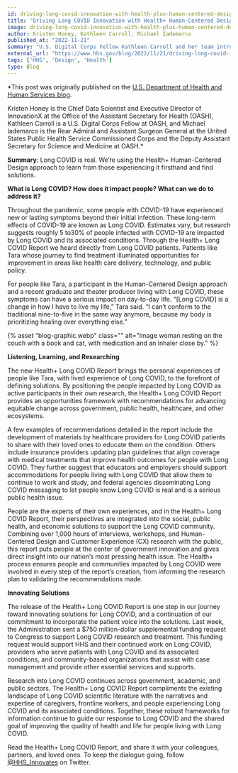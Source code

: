 ```yaml
---
id: driving-long-covid-innovation-with-health-plus-human-centered-design
title: 'Driving Long COVID Innovation with Health+ Human-Centered Design'
image: driving-long-covid-innovation-with-health-plus-human-centered-design.png
author: Kristen Honey, Kathleen Carroll, Michael Iademarco
published_at: "2022-11-21"
summary: "U.S. Digital Corps Fellow Kathleen Carroll and her team introduce the Health+ Long COVID Report, which  centers the voices of people living with Long COVID and was written with over 1,000 hours of interviews, workshops, and research. The report provides an opportunities framework and recommendations for advancing equitable change."
external_url: "https://www.hhs.gov/blog/2022/11/21/driving-long-covid-innovation-with-health-plus-human-centered-design.html"
tags: ['HHS', 'Design', 'Health']
type: Blog
---
```

*This post was originally published on the [U.S. Department of Health and Human Services blog](https://www.hhs.gov/blog/2022/11/21/driving-long-covid-innovation-with-health-plus-human-centered-design.html).  

Kristen Honey is the Chief Data Scientist and Executive Director of InnovationX at the Office of the Assistant Secretary for Health (OASH), Kathleen Carroll is a U.S. Digital Corps Fellow at OASH, and Michael Iademarco is the Rear Admiral and Assistant Surgeon General at the United States Public Health Service Commissioned Corps and the Deputy Assistant Secretary for Science and Medicine at OASH.*

**Summary**: Long COVID is real. We’re using the Health+ Human-Centered Design approach to learn from those experiencing it firsthand and find solutions.

**What is Long COVID? How does it impact people? What can we do to address it?**

Throughout the pandemic, some people with COVID-19 have experienced new or lasting symptoms beyond their initial infection. These long-term effects of COVID-19 are known as Long COVID. Estimates vary, but research suggests roughly 5 to30% of people infected with COVID-19 are impacted by Long COVID and its associated conditions. Through the Health+ Long COVID Report we heard directly from Long COVID patients. Patients like Tara whose journey to find treatment illuminated opportunities for improvement in areas like health care delivery, technology, and public policy.

For people like Tara, a participant in the Human-Centered Design approach and a recent graduate and theater producer living with Long COVID, these symptoms can have a serious impact on day-to-day life.  “[Long COVID] is a change in how I have to live my life,” Tara said. “I can’t conform to the traditional nine-to-five in the same way anymore, because my body is prioritizing healing over everything else.”

<div>
  {% asset "blog-graphic.webp" class="" alt="Image woman resting on the couch with a book and cat, with medication and an inhaler close by." %}
</div>

**Listening, Learning, and Researching**

The new Health+ Long COVID Report brings the personal experiences of people like Tara, with lived experience of Long COVID, to the forefront of defining solutions. By positioning the people impacted by Long COVID as active participants in their own research, the Health+ Long COVID Report provides an opportunities framework with recommendations for advancing equitable change across government, public health, healthcare, and other ecosystems.

A few examples of recommendations detailed in the report include the development of materials by healthcare providers for Long COVID patients to share with their loved ones to educate them on the condition. Others include insurance providers updating plan guidelines that align coverage with medical treatments that improve health outcomes for people with Long COVID. They further suggest that educators and employers should support accommodations for people living with Long COVID that allow them to continue to work and study, and federal agencies disseminating Long COVID messaging to let people know Long COVID is real and is a serious public health issue.

People are the experts of their own experiences, and in the Health+ Long COVID Report, their perspectives are integrated into the social, public health, and economic solutions to support the Long COVID community. Combining over 1,000 hours of interviews, workshops, and Human-Centered Design and Customer Experience (CX) research with the public, this report puts people at the center of government innovation and gives direct insight into our nation’s most pressing health issue. The Health+ process ensures people and communities impacted by Long COVID were involved in every step of the report’s creation, from informing the research plan to validating the recommendations made.

**Innovating Solutions**

The release of the Health+ Long COVID Report is one step in our journey toward innovating solutions for Long COVID, and a continuation of our commitment to incorporate the patient voice into the solutions. Last week, the Administration sent a $750 million-dollar supplemental funding request to Congress to support Long COVID research and treatment. This funding request would support HHS and their continued work on Long COVID, providers who serve patients with Long COVID and its associated conditions, and community-based organizations that assist with case management and provide other essential services and supports.

Research into Long COVID continues across government, academic, and public sectors. The Health+ Long COVID Report compliments the existing landscape of Long COVID scientific literature with the narratives and expertise of caregivers, frontline workers, and people experiencing Long COVID and its associated conditions. Together, these robust frameworks for information continue to guide our response to Long COVID and the shared goal of improving the quality of health and life for people living with Long COVID.

Read the Health+ Long COVID Report, and share it with your colleagues, partners, and loved ones. To keep the dialogue going, follow [@HHS_Innovates](https://twitter.com/HHS_Innovate) on Twitter.
